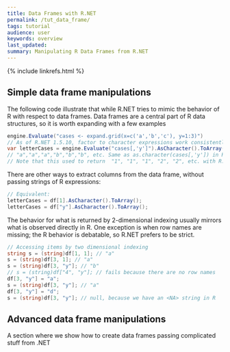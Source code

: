 ```yaml
---
title: Data Frames with R.NET
permalink: /tut_data_frame/
tags: tutorial
audience: user
keywords: overview
last_updated: 
summary: Manipulating R Data Frames from R.NET
---
```


{% include linkrefs.html %} 

## Simple data frame manipulations

The following code illustrate that while R.NET tries to mimic the behavior of R with respect to data frames. Data frames are a central part of R data structures, so it is worth expanding with a few examples 

```C#
engine.Evaluate("cases <- expand.grid(x=c('a','b','c'), y=1:3)")
// As of R.NET 1.5.10, factor to character expressions work consistently with R
var letterCases = engine.Evaluate("cases[,'y']").AsCharacter().ToArray();
// "a","a","a","b","b","b", etc. Same as as.character(cases[,'y']) in R
// Note that this used to return  "1", "1", "1", "2", "2", etc. with R.NET 1.5.5
```

There are other ways to extract columns from the data frame, without passing strings of R expressions:

```C#
// Equivalent:
letterCases = df[1].AsCharacter().ToArray();
letterCases = df["y"].AsCharacter().ToArray();
```

The behavior for what is returned by 2-dimensional indexing usually mirrors what is observed directly in R. One exception is when row names are missing; the R behavior is debatable, so R.NET prefers to be strict.

```C#
// Accessing items by two dimensional indexing
string s = (string)df[1, 1]; // "a"
s = (string)df[3, 1]; // "a"
s = (string)df[3, "y"]; // "b"
// s = (string)df["4", "y"]; // fails because there are no row names
df[3, "y"] = "a";
s = (string)df[3, "y"]; // "a"
df[3, "y"] = "d";
s = (string)df[3, "y"]; // null, because we have an <NA> string in R
```

## Advanced data frame manipulations

A section where we show how to create data frames passing complicated stuff from .NET
